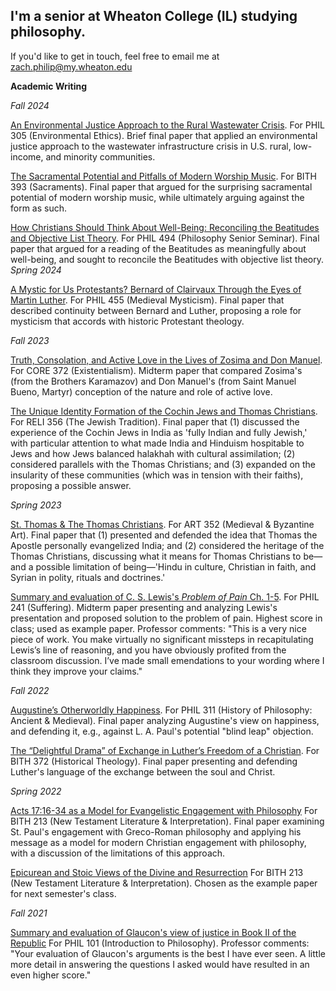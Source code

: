## I'm a senior at Wheaton College (IL) studying philosophy.

If you'd like to get in touch, feel free to email me at zach.philip@my.wheaton.edu 

**Academic Writing**

*Fall 2024*

[An Environmental Justice Approach to the Rural Wastewater Crisis](https://docs.google.com/document/d/1_beSmVneIflzhu7ZZxabJqQOzPwl94wGL1Z4RS5zf1Y/edit?usp=sharing). For PHIL 305 
(Environmental Ethics). Brief final paper that applied an environmental justice approach to the wastewater infrastructure crisis in U.S. rural, low-income, and minority communities. 

[The Sacramental Potential and Pitfalls of Modern Worship Music](https://docs.google.com/document/d/1UNKPV8HHCB4LZ-gf2-cx_SeIHyFpGDdp-btzZoRpQV0/edit?usp=sharing). For BITH 393 (Sacraments). Final paper that argued for the surprising sacramental potential of modern worship music, while ultimately arguing against the form as such.

[How Christians Should Think About Well-Being: Reconciling the Beatitudes and Objective List Theory](https://docs.google.com/document/d/1vvG1vYGOhQFgpu96MMxFh19gZOW6qslCW7XeiK9HlEk/edit?usp=sharing). For PHIL 494 (Philosophy Senior Seminar). Final paper that argued for a reading of the Beatitudes as meaningfully about well-being, and sought to reconcile the Beatitudes with objective list theory.
*Spring 2024*

[A Mystic for Us Protestants? Bernard of Clairvaux Through the Eyes of Martin Luther](https://docs.google.com/document/d/1kgaCppqGXMYJwL_EkLmS906bXEVitMjIVjRMOUQMc5E/edit?usp=sharing). For PHIL 455 (Medieval Mysticism). Final paper that described continuity between Bernard and Luther, proposing a role for mysticism that accords with historic Protestant theology.

*Fall 2023*

[Truth, Consolation, and Active Love in the Lives of Zosima and Don Manuel](https://docs.google.com/document/d/1mXTPFtjOq9zO652_urGYSl47ikWVXGVjMN-WFlgbUUw/edit?usp=sharing). For CORE 372 (Existentialism). Midterm paper that compared Zosima's (from the Brothers Karamazov) and Don Manuel's (from Saint Manuel Bueno, Martyr) conception of the nature and role of active love.  

[The Unique Identity Formation of the Cochin Jews and Thomas Christians](https://docs.google.com/document/d/1_tkSqOJdrMoFsGge_eRrLC_xSeLLjtNdrZCBtLHKdtc/edit?usp=sharing). For RELI 356 (The Jewish Tradition). Final paper that (1) discussed the experience of the Cochin Jews in India as 'fully Indian and fully Jewish,' with particular attention to what made India and Hinduism hospitable to Jews and how Jews balanced halakhah with cultural assimilation; (2) considered  parallels with the Thomas Christians; and (3) expanded on the insularity of these communities (which was in tension with their faiths), proposing a possible answer.

*Spring 2023*

[St. Thomas & The Thomas Christians](https://docs.google.com/document/d/1uC3S-51Grevd51wDOn4DxWr3LhaqfmscS5Eb6pJ2zfI/edit?usp=sharing). For ART 352 (Medieval & Byzantine Art). Final paper that (1) presented and defended the idea that Thomas the Apostle personally evangelized India; and (2) considered the heritage of the Thomas Christians, discussing what it means for Thomas Christians to be—and a possible limitation of being—'Hindu in culture, Christian in faith, and Syrian in polity, rituals and doctrines.' 

[Summary and evaluation of C. S. Lewis's _Problem of Pain_ Ch. 1-5](https://docs.google.com/document/d/10l8Pba7OTAIZGdeKUuwJU3B9YJSUl8aT1TP8oGvtQM0/edit?usp=sharing). For PHIL 241 (Suffering). Midterm paper presenting and analyzing Lewis's presentation and proposed solution to the problem of pain. Highest score in class; used as example paper. Professor comments: "This is a very nice piece of work. You make virtually no significant missteps in recapitulating Lewis’s line of reasoning, and you have obviously profited from the classroom discussion. I’ve made small emendations to your wording where I think they improve your claims."

*Fall 2022*

[Augustine’s Otherworldly Happiness](https://docs.google.com/document/d/11Lvi6FZG_0j34ON5ygyDdCVwqWpyCG2sdguIwOHrW8g/edit?usp=sharing). For PHIL 311 (History of Philosophy: Ancient & Medieval). Final paper analyzing Augustine's view on happiness, and defending it, e.g., against L. A. Paul's potential "blind leap" objection.

[The “Delightful Drama” of Exchange in Luther’s Freedom of a Christian](https://docs.google.com/document/d/1wWT00AZDPhzWyEl_Q3aZlPfX8fGhcE_VroLWYqh_2Vo/edit?usp=sharing). For BITH 372 (Historical Theology). Final paper presenting and defending Luther's language of the exchange between the soul and Christ.

*Spring 2022*

[Acts 17:16-34 as a Model for Evangelistic Engagement with Philosophy](https://docs.google.com/document/d/1GneBbJqTSqWNREOuVp7exc2az54F5MPw0FyphPYAjY0/edit?usp=sharing) For BITH 213 (New Testament Literature & Interpretation). Final paper examining St. Paul's engagement with Greco-Roman philosophy and applying his message as a model for modern Christian engagement with philosophy, with a discussion of the limitations of this approach. 

[Epicurean and Stoic Views of the Divine and Resurrection](https://docs.google.com/document/d/1tm9HlAg-ohoZlI60SQ9O9E2qOinaZnuS5yxI8WCRbbA/edit?usp=sharing) For BITH 213 (New Testament Literature & Interpretation). Chosen as the example paper for next semester's class. 


*Fall 2021*

[Summary and evaluation of Glaucon's view of justice in Book II of the Republic](https://docs.google.com/document/d/1UGpV75qY1NKw7auDt25fCovtOkKyZzk-/edit?usp=sharing&ouid=102486413588053825109&rtpof=true&sd=true) For PHIL 101 (Introduction to Philosophy). Professor comments: "Your evaluation of Glaucon's arguments is the best I have ever seen. A little more detail in answering the questions I asked would have resulted in an even higher score."
